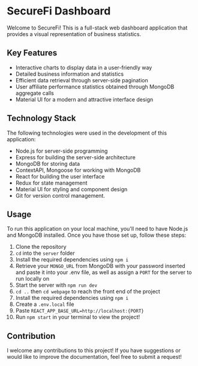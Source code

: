 # SecureFi Dashboard
Welcome to SecureFi! This is a full-stack web dashboard application that provides a visual representation of business statistics.

## Key Features
- Interactive charts to display data in a user-friendly way
- Detailed business information and statistics
- Efficient data retrieval through server-side pagination
- User affiliate performance statistics obtained through MongoDB aggregate calls
- Material UI for a modern and attractive interface design

## Technology Stack
The following technologies were used in the development of this application:
- Node.js for server-side programming
- Express for building the server-side architecture
- MongoDB for storing data
- ContextAPI, Mongoose for working with MongoDB
- React for building the user interface
- Redux for state management
- Material UI for styling and component design
- Git for version control management.

## Usage
To run this application on your local machine, you'll need to have Node.js and MongoDB installed. Once you have those set up, follow these steps:
1. Clone the repository
2. `cd` into the `server` folder
3. Install the required dependencies using `npm i`
4. Retrieve your `MONGO_URL` from MongoDB with your password inserted and paste it into your .env file, as well as assign a `PORT` for the server to run locally on
5. Start the server with `npm run dev`
6. `cd ..` then `cd webpage` to reach the front end of the project
7. Install the required dependencies using `npm i`
8. Create a `.env.local` file
9. Paste `REACT_APP_BASE_URL=http://localhost:{PORT}`
10. Run `npm start` in your terminal to view the project!

## Contribution
I welcome any contributions to this project! If you have suggestions or would like to improve the documentation, feel free to submit a request!


